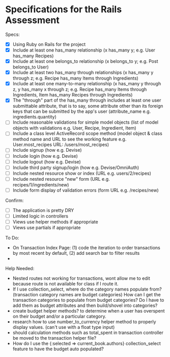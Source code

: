 # Specifications for the Rails Assessment

Specs:
- [x] Using Ruby on Rails for the project
- [x] Include at least one has_many relationship (x has_many y; e.g. User has_many Recipes) 
- [x] Include at least one belongs_to relationship (x belongs_to y; e.g. Post belongs_to User)
- [x] Include at least two has_many through relationships (x has_many y through z; e.g. Recipe has_many Items through Ingredients)
- [x] Include at least one many-to-many relationship (x has_many y through z, y has_many x through z; e.g. Recipe has_many Items through Ingredients, Item has_many Recipes through Ingredients)
- [x] The "through" part of the has_many through includes at least one user submittable attribute, that is to say, some attribute other than its foreign keys that can be submitted by the app's user (attribute_name e.g. ingredients.quantity)
- [ ] Include reasonable validations for simple model objects (list of model objects with validations e.g. User, Recipe, Ingredient, Item)
- [ ] Include a class level ActiveRecord scope method (model object & class method name and URL to see the working feature e.g. User.most_recipes URL: /users/most_recipes)
- [ ] Include signup (how e.g. Devise)
- [ ] Include login (how e.g. Devise)
- [ ] Include logout (how e.g. Devise)
- [ ] Include third party signup/login (how e.g. Devise/OmniAuth)
- [ ] Include nested resource show or index (URL e.g. users/2/recipes)
- [ ] Include nested resource "new" form (URL e.g. recipes/1/ingredients/new)
- [ ] Include form display of validation errors (form URL e.g. /recipes/new)

Confirm:
- [ ] The application is pretty DRY
- [ ] Limited logic in controllers
- [ ] Views use helper methods if appropriate
- [ ] Views use partials if appropriate

To Do: 
- On Transaction Index Page: (1) code the iteration to order transactions by most recent by default, (2) add search bar to filter results
- 

Help Needed: 
- Nested routes not working for transactions, wont allow me to edit because route is not available for class if I route it. 
- If I use collection_select, where do the category names populate from? (transaction category names are budget categories) How can I get the transaction categories to populate from budget categories? Do I have to add them as budget attributes and then build/shovel into categories? 
- create budget helper methods? to determine when a user has overspent on their budget and/or a particular category. 
- research how to use number_to_currency helper method to properly display values. (can't use with a float type input)
- should calculation methods such as total_spent in transaction controller be moved to the transaction helper file?
- How do I use the  {:selected => current_book.authors} collection_select feature to have the budget auto populated?
